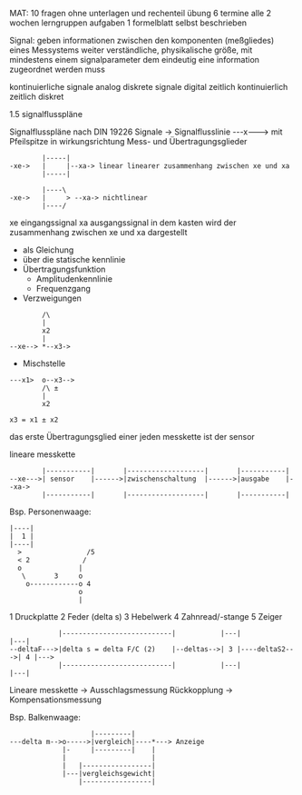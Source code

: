 MAT:
10 fragen ohne unterlagen und rechenteil
übung 6 termine alle 2 wochen
lerngruppen aufgaben
1 formelblatt selbst beschrieben

Signal: geben informationen zwischen den komponenten (meßgliedes) eines Messystems weiter
		verständliche, physikalische größe, mit mindestens einem signalparameter dem eindeutig eine information zugeordnet werden muss

kontinuierliche signale analog
diskrete signale digital
zeitlich kontinuierlich
zeitlich diskret

1.5 signalflusspläne

Signalflusspläne nach DIN 19226
Signale -> Signalflusslinie ---x---> mit Pfeilspitze in wirkungsrichtung
Mess- und Übertragungsglieder
```
		|-----|
-xe->	|     |--xa-> linear linearer zusammenhang zwischen xe und xa
		|-----|

		|----\
-xe->	|     > --xa-> nichtlinear
		|----/
```
xe eingangssignal
xa ausgangssignal
in dem kasten wird der zusammenhang zwischen xe und xa dargestellt
* als Gleichung
* über die statische kennlinie
* Übertragungsfunktion
	* Amplitudenkennlinie
	* Frequenzgang
* Verzweigungen
```	
		/\
		|
		x2		
		|
--xe-->	*--x3->
```
* Mischstelle
```
---x1>	o--x3-->
		/\ ±
		|
		x2 

x3 = x1 ± x2
```
das erste Übertragungsglied einer jeden messkette ist der sensor

lineare messkette
```
		|-----------|		|-------------------|		|-----------|
--xe--->| sensor	|------>|zwischenschaltung	|------>|ausgabe	|--xa->
		|-----------|		|-------------------|		|-----------|
```
Bsp. Personenwaage:
```
|----|
|  1 |
|----|
  >				   /5
  < 2			  /
  o              |
   \       3     o  
    o------------o 4
    			 o
    			 |
```
1 Druckplatte
2 Feder (delta s)
3 Hebelwerk
4 Zahnread/-stange
5 Zeiger

```
			|---------------------------|			|---|				|---|
--deltaF--->|delta s = delta F/C (2)	|--deltas-->| 3 |----deltaS2--->| 4 |--->
			|---------------------------|			|---|				|---|
```
Lineare messkette -> Ausschlagsmessung
Rückkopplung -> Kompensationsmessung

Bsp. Balkenwaage:
```
					|---------|
---delta m-->o----->|vergleich|----*---> Anzeige
			 |-     |---------|    |
			 |					   |
			 |   |-----------------|
			 |---|vergleichsgewicht|
			     |-----------------|
```